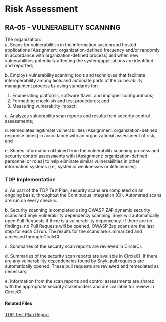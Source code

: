 # Risk Assessment
## RA-05 - VULNERABILITY SCANNING

The organization:  
a. Scans for vulnerabilities in the information system and hosted applications [Assignment: organization-defined frequency and/or randomly in accordance with organization-defined process] and when new vulnerabilities potentially affecting the system/applications are identified and reported;  

b. Employs vulnerability scanning tools and techniques that facilitate interoperability among tools and automate parts of the vulnerability management process by using standards for:  
   1. Enumerating platforms, software flaws, and improper configurations;  
   2. Formatting checklists and test procedures; and  
   3. Measuring vulnerability impact;  

c. Analyzes vulnerability scan reports and results from security control assessments;  

d. Remediates legitimate vulnerabilities [Assignment: organization-defined response times] in accordance with an organizational assessment of risk; and  

e. Shares information obtained from the vulnerability scanning process and security control assessments with [Assignment: organization-defined personnel or roles] to help eliminate similar vulnerabilities in other information systems (i.e., systemic weaknesses or deficiencies).  

### TDP Implementation

a. As part of the TDP Test Plan, security scans are completed on an ongoing basis, throughout the Continuous Integration (CI).  Automated scans are run on every checkin.  

b. Security scanning is completed using OWASP ZAP dynamic security scans and Snyk vulnerability dependency scanning.  Snyk will automatically open Pull Requests if there is a vulnerability dependency.  If there are no findings, no Pull Requests will be opened.  OWASP Zap scans are the last step for each CI run.  The results for the scans are summarized and accessed through CircleCI.  

c. Summaries of the security scan reports are reviewed in CircleCI.  

d. Summaries of the security scan reports are available in CircleCI.  If there are any vulnerability dependencies found by Snyk, pull requests are automatically opened.  These pull requests are reviewed and remediated as necessary.  

e. Information from the scan reports and control assessments are shared with the appropriate security stakeholders and are available for review in CircleCI. 
	
#### Related Files
[TDP Test Plan Report](https://teams.microsoft.com/l/file/C20CF83B-53DC-45BB-855D-14F513301FE0?tenantId=d58addea-5053-4a80-8499-ba4d944910df&fileType=docx&objectUrl=https%3A%2F%2Fhhsgov.sharepoint.com%2Fsites%2FTANFDataPortalOFA%2FShared%20Documents%2Fcompliance%2FSDLC%2F3_RAR_CDR_TRR%2FTDP_Test%20Plan%20Report%201.21.21.docx&baseUrl=https%3A%2F%2Fhhsgov.sharepoint.com%2Fsites%2FTANFDataPortalOFA&serviceName=teams&threadId=19:3658d5183f3e4e648c0304832c1eafc4@thread.skype&groupId=41f194a6-c1d3-4680-933e-c8ee7d17e287)

